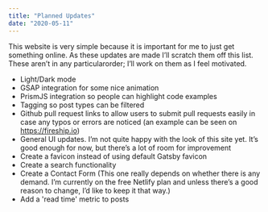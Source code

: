 ```yaml
---
title: "Planned Updates"
date: "2020-05-11"
---
```


<p>This website is very simple because it is important for me to just get something online. As these updates are made I’ll scratch them off this list. These aren’t in any particularorder; I’ll work on them as I feel motivated.</p>

<ul class="post-list">
    <li>Light/Dark mode</li>
    <li>GSAP integration for some nice animation</li>
    <li>PrismJS integration so people can highlight code examples</li>
    <li>Tagging so post types can be filtered</li>
    <li>Github pull request links to allow users to submit pull requests easily in case any typos or errors are noticed (an example can be seen on <a href="https://fireship.io">https://fireship.io</a>)</li>
    <li>General UI updates. I’m not quite happy with the look of this site yet. It’s good enough for now, but there’s a lot of room for improvement</li>
    <li>Create a favicon instead of using default Gatsby favicon</li>
    <li>Create a search functionality</li>
    <li>Create a Contact Form (This one really depends on whether there is any demand. I’m currently on the free Netlify plan and unless there’s a good reason to change, I’d like to keep it that way.)</li>
    <li>Add a 'read time' metric to posts</li>
</ul>